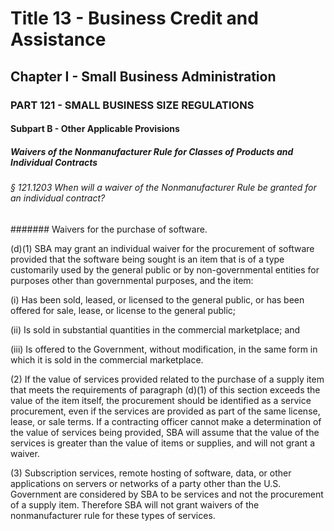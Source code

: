 
# Title 13 - Business Credit and Assistance
## Chapter I - Small Business Administration
### PART 121 - SMALL BUSINESS SIZE REGULATIONS
#### Subpart B - Other Applicable Provisions
##### Waivers of the Nonmanufacturer Rule for Classes of Products and Individual Contracts
###### § 121.1203 When will a waiver of the Nonmanufacturer Rule be granted for an individual contract?
####### Waivers for the purchase of software.

(d)(1) SBA may grant an individual waiver for the procurement of software provided that the software being sought is an item that is of a type customarily used by the general public or by non-governmental entities for purposes other than governmental purposes, and the item:

(i) Has been sold, leased, or licensed to the general public, or has been offered for sale, lease, or license to the general public;

(ii) Is sold in substantial quantities in the commercial marketplace; and

(iii) Is offered to the Government, without modification, in the same form in which it is sold in the commercial marketplace.

(2) If the value of services provided related to the purchase of a supply item that meets the requirements of paragraph (d)(1) of this section exceeds the value of the item itself, the procurement should be identified as a service procurement, even if the services are provided as part of the same license, lease, or sale terms. If a contracting officer cannot make a determination of the value of services being provided, SBA will assume that the value of the services is greater than the value of items or supplies, and will not grant a waiver.

(3) Subscription services, remote hosting of software, data, or other applications on servers or networks of a party other than the U.S. Government are considered by SBA to be services and not the procurement of a supply item. Therefore SBA will not grant waivers of the nonmanufacturer rule for these types of services.
